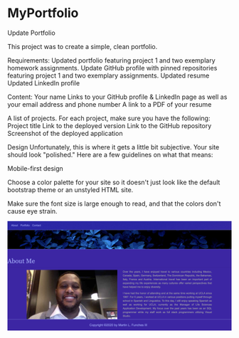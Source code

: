 # MyPortfolio
Update Portfolio

This project was to create a simple, clean portfolio.

Requirements:
Updated portfolio featuring project 1 and two exemplary homework assignments.
Update GitHub profile with pinned repositories featuring project 1 and two exemplary assignments.
Updated resume
Updated LinkedIn profile

Content:
Your name
Links to your GitHub profile & LinkedIn page as well as your email address and phone number
A link to a PDF of your resume

A list of projects. For each project, make sure you have the following:
Project title
Link to the deployed version
Link to the GitHub repository
Screenshot of the deployed application

Design
Unfortunately, this is where it gets a little bit subjective. Your site should look
"polished." Here are a few guidelines on what that means:

Mobile-first design

Choose a color palette for your site so it doesn't just look like
the default bootstrap theme or an unstyled HTML site.

Make sure the font size is large enough to read, and that the colors don't cause eye strain.

![Password Generator Screenshot](./assets/images/NewPortfolio.png)


